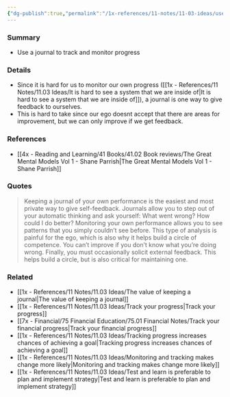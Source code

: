 ```yaml
---
{"dg-publish":true,"permalink":"/1x-references/11-notes/11-03-ideas/use-a-journal-to-monitor-progress/","title":"Use a journal to monitor progress","created":"2024-12-12T13:08:48.105+03:00","updated":"2024-12-12T21:08:03.333+03:00"}
---
```



### Summary
- Use a journal to track and monitor progress

### Details
- Since it is hard for us to monitor our own progress ([[1x - References/11 Notes/11.03 Ideas/It is hard to see a system that we are inside of\|It is hard to see a system that we are inside of]]), a journal is one way to give feedback to ourselves.
- This is hard to take since our ego doesnt accept that there are areas for improvement, but we can only improve if we get feedback.

### References
- [[4x - Reading and Learning/41 Books/41.02 Book reviews/The Great Mental Models Vol 1 - Shane Parrish\|The Great Mental Models Vol 1 - Shane Parrish]]

### Quotes
> Keeping a journal of your own performance is the easiest and most private way to give self-feedback. Journals allow you to step out of your automatic thinking and ask yourself: What went wrong? How could I do better? Monitoring your own performance allows you to see patterns that you simply couldn’t see before. This type of analysis is painful for the ego, which is also why it helps build a circle of competence. You can’t improve if you don’t know what you’re doing wrong. Finally, you must occasionally solicit external feedback. This helps build a circle, but is also critical for maintaining one.

### Related
- [[1x - References/11 Notes/11.03 Ideas/The value of keeping a journal\|The value of keeping a journal]]
- [[1x - References/11 Notes/11.03 Ideas/Track your progress\|Track your progress]]
- [[7x - Financial/75 Financial Education/75.01 Financial Notes/Track your financial progress\|Track your financial progress]]
- [[1x - References/11 Notes/11.03 Ideas/Tracking progress increases chances of achieving a goal\|Tracking progress increases chances of achieving a goal]]
- [[1x - References/11 Notes/11.03 Ideas/Monitoring and tracking makes change more likely\|Monitoring and tracking makes change more likely]]
- [[1x - References/11 Notes/11.03 Ideas/Test and learn is preferable to plan and implement strategy\|Test and learn is preferable to plan and implement strategy]]